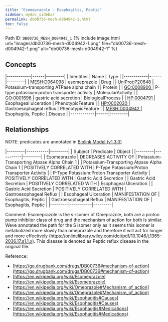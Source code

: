 ```yaml
---
title: "Esomeprazole - Esophagitis, Peptic"
sidebar: mydoc_sidebar
permalink: db00736-mesh-d004942-1.html
toc: false 
---
```



Path ID: `DB00736_MESH_D004942_1`
{% include image.html url="images/db00736-mesh-d004942-1.png" file="db00736-mesh-d004942-1.png" alt="db00736-mesh-d004942-1" %}

## Concepts

|------------|------|---------|
| Identifier | Name | Type    |
|------------|------|---------|
| <a href="https://identifiers.org/MESH:D064098">MESH:D064098 </a> | esomeprazole | Drug |
| <a href="https://identifiers.org/UniProt:P20648">UniProt:P20648 </a> | Potassium-transporting ATPase alpha chain 1 | Protein |
| <a href="https://identifiers.org/GO:0008900">GO:0008900 </a> | P-type potassium:proton transporter activity | MolecularActivity |
| <a href="https://identifiers.org/GO:0001696">GO:0001696 </a> | gastric acid secretion | BiologicalProcess |
| <a href="https://identifiers.org/HP:0004791">HP:0004791 </a> | Esophageal ulceration | PhenotypicFeature |
| <a href="https://identifiers.org/HP:0002020">HP:0002020 </a> | Gastroesophageal reflux | PhenotypicFeature |
| <a href="https://identifiers.org/MESH:D004942">MESH:D004942 </a> | Esophagitis, Peptic | Disease |
|------------|------|---------|

## Relationships


NOTE: predicates are annotated in <a href="https://github.com/biolink/biolink-model/releases/tag/v1.3.0">Biolink Model (v1.3.0)</a>

|---------|-----------|---------|
| Subject | Predicate | Object  |
|---------|-----------|---------|
| Esomeprazole | DECREASES ACTIVITY OF | Potassium-Transporting Atpase Alpha Chain 1 |
| Potassium-Transporting Atpase Alpha Chain 1 | POSITIVELY CORRELATED WITH | P-Type Potassium:Proton Transporter Activity |
| P-Type Potassium:Proton Transporter Activity | POSITIVELY CORRELATED WITH | Gastric Acid Secretion |
| Gastric Acid Secretion | POSITIVELY CORRELATED WITH | Esophageal Ulceration |
| Gastric Acid Secretion | POSITIVELY CORRELATED WITH | Gastroesophageal Reflux |
| Esophageal Ulceration | MANIFESTATION OF | Esophagitis, Peptic |
| Gastroesophageal Reflux | MANIFESTATION OF | Esophagitis, Peptic |
|---------|-----------|---------|

Comment: Esomeprazole is the s-isomer of Omeprazole, both are a proton pump inhibitor class of drug and the mechanism of action for both is similar. Weve annotated the path for the S isomer only as it seems this isomer is metabolized more slowly than omeprazole and therefore it will act for longer and more effectively (https://onlinelibrary.wiley.com/doi/pdf/10.1046/j.1365-2036.17.s1.1.x). This disease is denoted as Peptic reflux disease in the original file.

Reference: 
  - [https://go.drugbank.com/drugs/DB00736#mechanism-of-action](https://go.drugbank.com/drugs/DB00736#mechanism-of-action)
  - [https://en.wikipedia.org/wiki/Esomeprazole](https://en.wikipedia.org/wiki/Esomeprazole)
  - [https://en.wikipedia.org/wiki/Omeprazole#Mechanism_of_action](https://en.wikipedia.org/wiki/Omeprazole#Mechanism_of_action)
  - [https://en.wikipedia.org/wiki/Esophagitis#Causes](https://en.wikipedia.org/wiki/Esophagitis#Causes)
  - [https://en.wikipedia.org/wiki/Esophagitis#Medications](https://en.wikipedia.org/wiki/Esophagitis#Medications)
